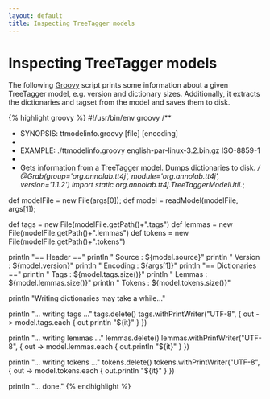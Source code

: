 ```yaml
---
layout: default
title: Inspecting TreeTagger models
---
```


# Inspecting TreeTagger models

The following [Groovy][groovy] script prints some information about a given TreeTagger model, e.g. version and dictionary sizes. Additionally, it extracts the dictionaries and tagset from the model and saves them to disk.

{% highlight groovy %}
#!/usr/bin/env groovy
/**
 * SYNOPSIS: ttmodelinfo.groovy [file] [encoding]
 *
 * EXAMPLE:  ./ttmodelinfo.groovy english-par-linux-3.2.bin.gz ISO-8859-1
 *
 * Gets information from a TreeTagger model. Dumps dictionaries to disk.
 */
@Grab(group='org.annolab.tt4j', module='org.annolab.tt4j', version='1.1.2')
import static org.annolab.tt4j.TreeTaggerModelUtil.*;

def modelFile = new File(args[0]);
def model = readModel(modelFile, args[1]);

def tags = new File(modelFile.getPath()+".tags")
def lemmas = new File(modelFile.getPath()+".lemmas")
def tokens = new File(modelFile.getPath()+".tokens")

println "== Header =="
println "  Source     : ${model.source}"
println "  Version    : ${model.version}"
println "  Encoding   : ${args[1]}"
println "== Dictionaries =="
println "  Tags       : ${model.tags.size()}"
println "  Lemmas     : ${model.lemmas.size()}"
println "  Tokens     : ${model.tokens.size()}"

println "Writing dictionaries may take a while..."

println "... writing tags ..."
tags.delete()
tags.withPrintWriter("UTF-8", { out ->
    model.tags.each { out.println "${it}" } 
})

println "... writing lemmas ..."
lemmas.delete()
lemmas.withPrintWriter("UTF-8", { out ->
    model.lemmas.each { out.println "${it}" } 
})

println "... writing tokens ..."
tokens.delete()
tokens.withPrintWriter("UTF-8", { out ->
    model.tokens.each { out.println "${it}" } 
})

println "... done."
{% endhighlight %}

[groovy]: http://groovy.codehaus.org
